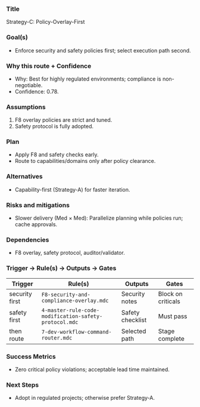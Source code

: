 ### Title
Strategy-C: Policy-Overlay-First

### Goal(s)
- Enforce security and safety policies first; select execution path second.

### Why this route + Confidence
- Why: Best for highly regulated environments; compliance is non-negotiable.
- Confidence: 0.78.

### Assumptions
1) F8 overlay policies are strict and tuned.
2) Safety protocol is fully adopted.

### Plan
- Apply F8 and safety checks early.
- Route to capabilities/domains only after policy clearance.

### Alternatives
- Capability-first (Strategy-A) for faster iteration.

### Risks and mitigations
- Slower delivery (Med × Med): Parallelize planning while policies run; cache approvals.

### Dependencies
- F8 overlay, safety protocol, auditor/validator.

### Trigger → Rule(s) → Outputs → Gates

| Trigger | Rule(s) | Outputs | Gates |
|---|---|---|---|
| security first | `F8-security-and-compliance-overlay.mdc` | Security notes | Block on criticals |
| safety first | `4-master-rule-code-modification-safety-protocol.mdc` | Safety checklist | Must pass |
| then route | `7-dev-workflow-command-router.mdc` | Selected path | Stage complete |

### Success Metrics
- Zero critical policy violations; acceptable lead time maintained.

### Next Steps
- Adopt in regulated projects; otherwise prefer Strategy-A.

